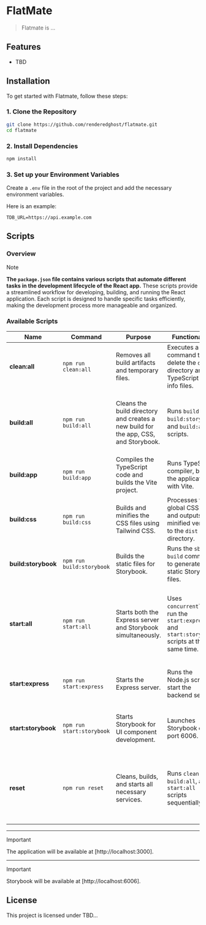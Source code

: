 # FlatMate

> Flatmate is ...

## Features

- TBD

## Installation

To get started with Flatmate, follow these steps:

### 1. Clone the Repository

```sh
git clone https://github.com/renderedghost/flatmate.git
cd flatmate
```

### 2. Install Dependencies

```sh
npm install
```

### 3. Set up your Environment Variables

Create a `.env` file in the root of the project and add the necessary environment variables.

Here is an example:

```env
TDB_URL=https://api.example.com
```

## Scripts

### Overview

> [!NOTE]
> **The `package.json` file contains various scripts that automate different tasks in the development lifecycle of the React app.** These scripts provide a streamlined workflow for developing, building, and running the React application. Each script is designed to handle specific tasks efficiently, making the development process more manageable and organized.

### Available Scripts

| **Name**            | **Command**               | **Purpose**                                                                         | **Functionality**                                                                              | **When to Run**                                                                                                  |
| ------------------- | ------------------------- | ----------------------------------------------------------------------------------- | ---------------------------------------------------------------------------------------------- | ---------------------------------------------------------------------------------------------------------------- |
| **clean:all**       | `npm run clean:all`       | Removes all build artifacts and temporary files.                                    | Executes a command to delete the `dist` directory and TypeScript build info files.             | Use this script to clean up the project before a fresh build.                                                    |
| **build:all**       | `npm run build:all`       | Cleans the build directory and creates a new build for the app, CSS, and Storybook. | Runs `build:css`, `build:storybook`, and `build:app` scripts.                                  | Use this script to reset the build environment and generate a fresh build of all components.                     |
| **build:app**       | `npm run build:app`       | Compiles the TypeScript code and builds the Vite project.                           | Runs TypeScript compiler, builds the application with Vite.                                    | Execute this script to generate a new build of the application.                                                  |
| **build:css**       | `npm run build:css`       | Builds and minifies the CSS files using Tailwind CSS.                               | Processes the global CSS file and outputs a minified version to the `dist` directory.          | This script can be run separately if only CSS changes are made.                                                  |
| **build:storybook** | `npm run build:storybook` | Builds the static files for Storybook.                                              | Runs the `sb build` command to generate static Storybook files.                                | Use this script to build Storybook for deployment or static hosting.                                             |
| **start:all**       | `npm run start:all`       | Starts both the Express server and Storybook simultaneously.                        | Uses `concurrently` to run the `start:express` and `start:storybook` scripts at the same time. | Execute this script to run both the backend server and Storybook together, useful for comprehensive development. |
| **start:express**   | `npm run start:express`   | Starts the Express server.                                                          | Runs the Node.js script to start the backend server.                                           | Use this script to start the backend server during development.                                                  |
| **start:storybook** | `npm run start:storybook` | Starts Storybook for UI component development.                                      | Launches Storybook on port 6006.                                                               | Execute this script to develop and test UI components in isolation.                                              |
| **reset**           | `npm run reset`           | Cleans, builds, and starts all necessary services.                                  | Runs `clean:all`, `build:all`, and `start:all` scripts sequentially.                           | Use this script to completely reset the project, build all components, and start the necessary services.         |

---

> [!IMPORTANT]
> The application will be available at [http://localhost:3000].

---

> [!IMPORTANT]
> Storybook will be available at [http://localhost:6006].

## License

This project is licensed under TBD...
